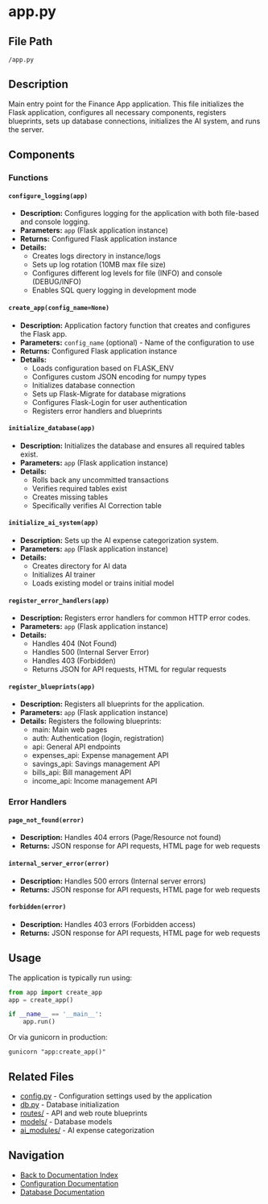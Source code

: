 # app.py

## File Path
`/app.py`

## Description
Main entry point for the Finance App application. This file initializes the Flask application, configures all necessary components, registers blueprints, sets up database connections, initializes the AI system, and runs the server.

## Components

### Functions

#### `configure_logging(app)`
- **Description:** Configures logging for the application with both file-based and console logging.
- **Parameters:** `app` (Flask application instance)
- **Returns:** Configured Flask application instance
- **Details:** 
  - Creates logs directory in instance/logs
  - Sets up log rotation (10MB max file size)
  - Configures different log levels for file (INFO) and console (DEBUG/INFO)
  - Enables SQL query logging in development mode

#### `create_app(config_name=None)`
- **Description:** Application factory function that creates and configures the Flask app.
- **Parameters:** `config_name` (optional) - Name of the configuration to use
- **Returns:** Configured Flask application instance
- **Details:**
  - Loads configuration based on FLASK_ENV
  - Configures custom JSON encoding for numpy types
  - Initializes database connection
  - Sets up Flask-Migrate for database migrations
  - Configures Flask-Login for user authentication
  - Registers error handlers and blueprints

#### `initialize_database(app)`
- **Description:** Initializes the database and ensures all required tables exist.
- **Parameters:** `app` (Flask application instance)
- **Details:**
  - Rolls back any uncommitted transactions
  - Verifies required tables exist
  - Creates missing tables
  - Specifically verifies AI Correction table

#### `initialize_ai_system(app)`
- **Description:** Sets up the AI expense categorization system.
- **Parameters:** `app` (Flask application instance)
- **Details:**
  - Creates directory for AI data
  - Initializes AI trainer
  - Loads existing model or trains initial model

#### `register_error_handlers(app)`
- **Description:** Registers error handlers for common HTTP error codes.
- **Parameters:** `app` (Flask application instance)
- **Details:**
  - Handles 404 (Not Found)
  - Handles 500 (Internal Server Error)
  - Handles 403 (Forbidden)
  - Returns JSON for API requests, HTML for regular requests

#### `register_blueprints(app)`
- **Description:** Registers all blueprints for the application.
- **Parameters:** `app` (Flask application instance)
- **Details:** Registers the following blueprints:
  - main: Main web pages
  - auth: Authentication (login, registration)
  - api: General API endpoints
  - expenses_api: Expense management API
  - savings_api: Savings management API
  - bills_api: Bill management API
  - income_api: Income management API

### Error Handlers

#### `page_not_found(error)`
- **Description:** Handles 404 errors (Page/Resource not found)
- **Returns:** JSON response for API requests, HTML page for web requests

#### `internal_server_error(error)`
- **Description:** Handles 500 errors (Internal server errors)
- **Returns:** JSON response for API requests, HTML page for web requests

#### `forbidden(error)`
- **Description:** Handles 403 errors (Forbidden access)
- **Returns:** JSON response for API requests, HTML page for web requests

## Usage
The application is typically run using:
```python
from app import create_app
app = create_app()

if __name__ == '__main__':
    app.run()
```

Or via gunicorn in production:
```
gunicorn "app:create_app()" 
```

## Related Files

- [config.py](./config.md) - Configuration settings used by the application
- [db.py](./db.md) - Database initialization
- [routes/](./routes/README.md) - API and web route blueprints
- [models/](./models/README.md) - Database models
- [ai_modules/](./ai_modules/README.md) - AI expense categorization

## Navigation

- [Back to Documentation Index](./README.md)
- [Configuration Documentation](./config.md)
- [Database Documentation](./db.md) 